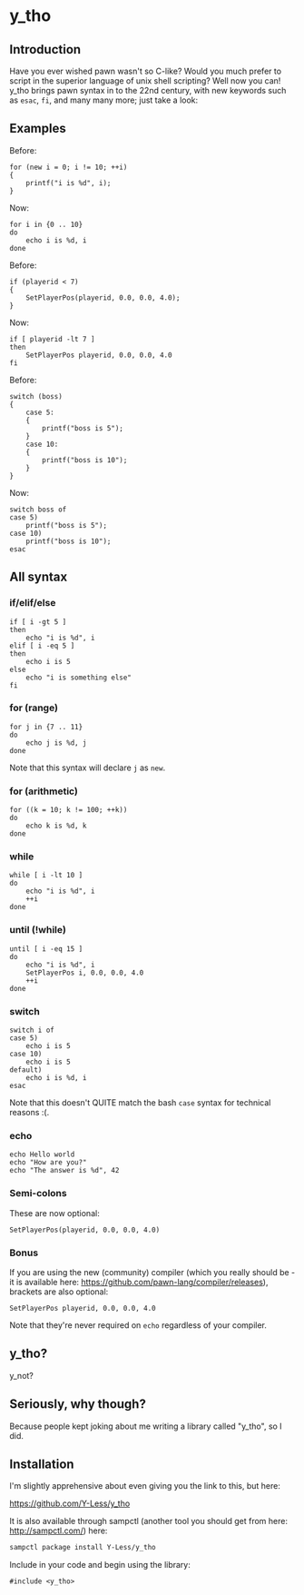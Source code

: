 # y_tho

## Introduction

Have you ever wished pawn wasn't so C-like?  Would you much prefer to script in the superior language of unix shell scripting?  Well now you can!  y_tho brings pawn syntax in to the 22nd century, with new keywords such as `esac`, `fi`, and many many more; just take a look:

## Examples

Before:

```pawn
for (new i = 0; i != 10; ++i)
{
	printf("i is %d", i);
}
```

Now:

```pawn
for i in {0 .. 10}
do
	echo i is %d, i
done
```

Before:

```pawn
if (playerid < 7)
{
	SetPlayerPos(playerid, 0.0, 0.0, 4.0);
}
```

Now:

```pawn
if [ playerid -lt 7 ]
then
	SetPlayerPos playerid, 0.0, 0.0, 4.0
fi
```

Before:

```pawn
switch (boss)
{
	case 5:
	{
		printf("boss is 5");
	}
	case 10:
	{
		printf("boss is 10");
	}
}
```

Now:

```pawn
switch boss of
case 5)
	printf("boss is 5");
case 10)
	printf("boss is 10");
esac
```

## All syntax

### if/elif/else

```pawn
if [ i -gt 5 ]
then
	echo "i is %d", i
elif [ i -eq 5 ]
then
	echo i is 5
else
	echo "i is something else"
fi
```

### for (range)

```pawn
for j in {7 .. 11}
do
	echo j is %d, j
done
```

Note that this syntax will declare `j` as `new`.

### for (arithmetic)

```pawn
for ((k = 10; k != 100; ++k))
do
	echo k is %d, k
done
```

### while

```pawn
while [ i -lt 10 ]
do
	echo "i is %d", i
	++i
done
```

### until (!while)

```pawn
until [ i -eq 15 ]
do
	echo "i is %d", i
	SetPlayerPos i, 0.0, 0.0, 4.0
	++i
done
```

### switch

```pawn
switch i of
case 5)
	echo i is 5
case 10)
	echo i is 5
default)
	echo i is %d, i
esac
```

Note that this doesn't QUITE match the bash `case` syntax for technical reasons :(.

### echo

```pawn
echo Hello world
echo "How are you?"
echo "The answer is %d", 42
```

### Semi-colons

These are now optional:

```pawn
SetPlayerPos(playerid, 0.0, 0.0, 4.0)
```

### Bonus

If you are using the new (community) compiler (which you really should be - it is available here: https://github.com/pawn-lang/compiler/releases), brackets are also optional:

```pawn
SetPlayerPos playerid, 0.0, 0.0, 4.0
```

Note that they're never required on `echo` regardless of your compiler.

## y_tho?

y_not?

## Seriously, why though?

Because people kept joking about me writing a library called "y_tho", so I did.

## Installation

I'm slightly apprehensive about even giving you the link to this, but here:

https://github.com/Y-Less/y_tho

It is also available through sampctl (another tool you should get from here: http://sampctl.com/) here:

```bash
sampctl package install Y-Less/y_tho
```

Include in your code and begin using the library:

```pawn
#include <y_tho>
```


